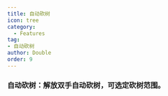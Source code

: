 ```yaml
---
title: 自动砍树
icon: tree
category:
  - Features
tag:
- 自动砍树
author: Double
order: 9
---
```



### 自动砍树：解放双手自动砍树，可选定砍树范围。


